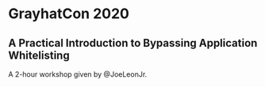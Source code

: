 # GrayhatCon 2020

## A Practical Introduction to Bypassing Application Whitelisting

A 2-hour workshop given by @JoeLeonJr.